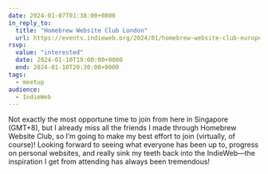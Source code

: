 ```yaml
---
date: 2024-01-07T01:38:00+0800
in_reply_to:
  title: "Homebrew Website Club London"
  url: https://events.indieweb.org/2024/01/homebrew-website-club-europe-london-rQqpkGEHxs88
rsvp:
  value: "interested"
  date: 2024-01-10T19:00:00+0000
  end: 2024-01-10T20:30:00+0000
tags:
  - meetup
audience:
  - IndieWeb
---
```


Not exactly the most opportune time to join from here in Singapore (GMT+8), but I already miss all the friends I made through Homebrew Website Club, so I’m going to make my best effort to join (virtually, of course)! Looking forward to seeing what everyone has been up to, progress on personal websites, and really sink my teeth back into the IndieWeb—the inspiration I get from attending has always been tremendous!
